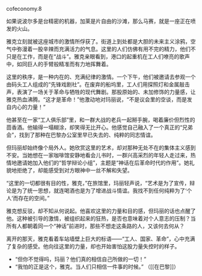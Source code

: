 cofeconomy.8

如果说波尔多是台精密的机器，加莱是片自由的沙滩，那么马赛，就是一座正在喷发的火山。

雅克立刻就被这座城市的激情所俘获了。街道上到处都是大胆的未来主义涂鸦，空气中弥漫着一股辛辣而充满活力的气息。这里的人们仿佛有用不完的精力，他们不只是在工作，而是在“战斗”。雅克亲眼看到，港口的起重机在工人们嘹亮的歌声中，如同巨人的手臂般精准而有力地挥舞着。

这里的秩序，是一种内在的、充满纪律的激情。一个下午，他们被邀请去参观一个由码头工人组成的“先锋戏剧社”。在废弃的船坞里，工人们用探照灯和金属敲击声，表演了一场关于革命与牺牲的现代舞剧。那股原始的、未加修饰的力量感，让雅克热血沸腾。“这才是革命！”他激动地对玛丽说，“不是议会里的空谈，而是发自内心的力量！”

他甚至在一家“工人俱乐部”里，和一群大战的老兵一起掰手腕，喝着廉价但烈性的茴香酒。他输得一塌糊涂，却笑得无比开心。他感觉自己融入了一个真正的“兄弟会”，找到了那种在巴黎办公室里早已失去的、纯粹的同志情谊。

但玛丽却始终像个局外人。她欣赏这里的艺术，却对那种无处不在的集体主义感到不安。当她想在一家咖啡馆安静地看会儿书时，一群兴高采烈的年轻人走过来，热情地邀请她加入他们的“哲学辩论小组”，主题是“神话在后革命时代的作用”。她礼貌地拒绝了，却能感受到对方眼神中一丝不解和失望。

“这里的一切都很有目的性，雅克，”在旅馆里，玛丽轻声说，“艺术是为了宣传，辩论是为了统一思想，就连喝酒也是为了增进战斗情谊。我找不到任何纯粹为了‘个人’而存在的空间。”

雅克想反驳，却不知从何说起。他喜欢这里的力量和目的感，但玛丽的话也点醒了他。这种被引导的激情，被组织起来的狂热，是否也意味着对个人意志的压制？当所有人都朝着同一个“神话”前进时，那些不想走这条路的人，又该何去何从？

离开的那天，雅克看着车站墙壁上巨大的标语——“工人、国家、革命”，心中充满了复杂的感受。他向往这里的力量，却也开始害怕这股力量失控时的样子。

* “但你不觉得吗，玛丽？他们真的相信自己所做的一切！”
* “我怕的正是这个，雅克。当人们只相信一件事的时候。”
（[[在巴黎]]）
